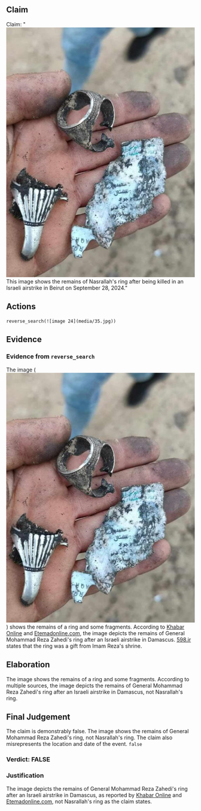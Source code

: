 ## Claim
Claim: "![image 24](media/35.jpg) This image shows the remains of Nasrallah's ring after being killed in an Israeli airstrike in Beirut on September 28, 2024."

## Actions
```
reverse_search(![image 24](media/35.jpg))
```

## Evidence
### Evidence from `reverse_search`
The image (![image 24](media/35.jpg)) shows the remains of a ring and some fragments. According to [Khabar Online](https://www.khabaronline.ir/news/1890386/%D8%B9%DA%A9%D8%B3%DB%8C-%D8%AA%D9%84%D8%AE-%D8%A7%D8%B2-%D8%A7%D9%86%DA%AF%D8%B4%D8%AA%D8%B1-%D8%A8%D8%B1%D8%AC%D8%A7%DB%8C-%D9%85%D8%A7%D9%86%D8%AF%D9%87-%D8%A7%D8%B2-%D8%B3%D8%B1%D8%AF%D8%A7%D8%B1-%D8%B2%D8%A7%D9%87%D8%AF%DB%8C-%D8%A8%D8%B9%D8%AF-%D8%A7%D8%B2-%D8%B4%D9%87%D8%A7%D8%AF%D8%AA-%D9%87%D8%AF%DB%8C%D9%87) and [Etemadonline.com](https://www.etemadonline.com/%D8%A8%D8%AE%D8%B4-%D8%B3%DB%8C%D8%A7%D8%B3%DB%8C-9/655901-%D8%A7%D9%86%DA%AF%D8%B4%D8%AA%D8%B1-%D8%A7%D9%87%D8%AF%D8%A7%DB%8C%DB%8C-%D8%B4%D9%87%DB%8C%D8%AF%D8%B2%D8%A7%D9%87%D8%AF%DB%8C-%D8%AD%D9%85%D9%84%D9%87-%D8%A7%D8%B3%D8%B1%D8%A7%D8%A6%DB%8C%D9%84), the image depicts the remains of General Mohammad Reza Zahedi's ring after an Israeli airstrike in Damascus. [598.ir](https://www.598.ir/fa/news/535490/%D8%AA%D8%B5%D9%88%DB%8C%D8%B1%DB%8C-%D8%A7%D8%B2-%D8%A7%D9%86%DA%AF%D8%B4%D8%AA%D8%B1-%D8%B4%D9%87%DB%8C%D8%AF-%D8%B2%D8%A7%D9%87%D8%AF%DB%8C) states that the ring was a gift from Imam Reza's shrine.


## Elaboration
The image shows the remains of a ring and some fragments. According to multiple sources, the image depicts the remains of General Mohammad Reza Zahedi's ring after an Israeli airstrike in Damascus, not Nasrallah's ring.


## Final Judgement
The claim is demonstrably false. The image shows the remains of General Mohammad Reza Zahedi's ring, not Nasrallah's ring. The claim also misrepresents the location and date of the event. `false`

### Verdict: FALSE

### Justification
The image depicts the remains of General Mohammad Reza Zahedi's ring after an Israeli airstrike in Damascus, as reported by [Khabar Online](https://www.khabaronline.ir/news/1890386/%D8%B9%DA%A9%D8%B3%DB%8C-%D8%AA%D9%84%D8%AE-%D8%A7%D8%B2-%D8%A7%D9%86%DA%AF%D8%B4%D8%AA%D8%B1-%D8%A8%D8%B1%D8%AC%D8%A7%DB%8C-%D9%85%D8%A7%D9%86%D8%AF%D9%87-%D8%A7%D8%B2-%D8%B3%D8%B1%D8%AF%D8%A7%D8%B1-%D8%B2%D8%A7%D9%87%D8%AF%DB%8C-%D8%A8%D8%B9%D8%AF-%D8%A7%D8%B2-%D8%B4%D9%87%D8%A7%D8%AF%D8%AA-%D9%87%D8%AF%DB%8C%D9%87) and [Etemadonline.com](https://www.etemadonline.com/%D8%A8%D8%AE%D8%B4-%D8%B3%DB%8C%D8%A7%D8%B3%DB%8C-9/655901-%D8%A7%D9%86%DA%AF%D8%B4%D8%AA%D8%B1-%D8%A7%D9%87%D8%AF%D8%A7%DB%8C%DB%8C-%D8%B4%D9%87%DB%8C%D8%AF%D8%B2%D8%A7%D9%87%D8%AF%DB%8C-%D8%AD%D9%85%D9%84%D9%87-%D8%A7%D8%B3%D8%B1%D8%A7%D8%A6%DB%8C%D9%84), not Nasrallah's ring as the claim states.
